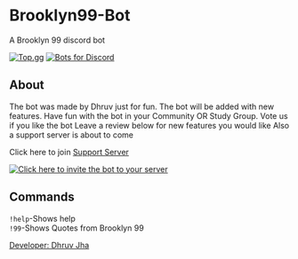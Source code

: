 # Brooklyn99-Bot
A Brooklyn 99 discord bot  

[![Top.gg](https://top.gg/api/widget/781444535389126666.svg)](https://top.gg/bot/781444535389126666)  [![Bots for Discord](https://botsfordiscord.com/api/bot/781444535389126666/widget)](https://botsfordiscord.com/bots/781444535389126666)
## About
The bot was made by Dhruv just for fun. The bot will be added with new features. Have fun with the bot in your Community OR Study Group. Vote us if you like the bot Leave a review below for new features you would like Also a support server is about to come

Click here to join [Support Server](https://discord.gg/Ed9vvZrScN)

[![Click here to invite the bot to your server](https://img.shields.io/badge/Invite%20the%20Bot-7289DA?style=for-the-badge&logo=discord&logoColor=white)](https://discord.com/api/oauth2/authorize?client_id=781444535389126666&permissions=19456&scope=bot)

## Commands
`!help`-Shows help<br>
`!99`-Shows Quotes from Brooklyn 99

[Developer: Dhruv Jha](https://github.com/dhruvjha11/)
  
